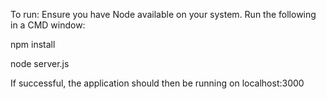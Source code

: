 To run:
Ensure you have Node available on your system.
Run the following in a CMD window:

npm install

node server.js

If successful, the application should then be running on localhost:3000
